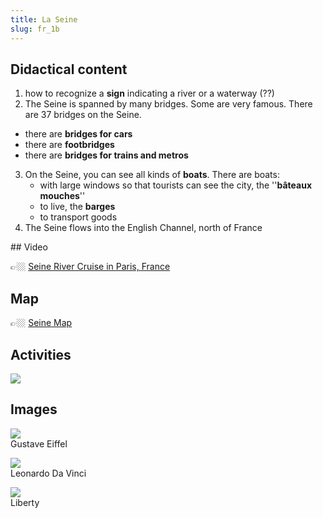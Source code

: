 ```yaml
---
title: La Seine
slug: fr_1b
---
```


## Didactical content

1. how to recognize a **sign** indicating a river or a waterway (??)  
2. The Seine is spanned by many bridges. Some are very famous. There are 37 bridges on the Seine.  
  - there are **bridges for cars**  
  - there are **footbridges**  
  - there are **bridges for trains and metros**

3. On the Seine, you can see all kinds of **boats**. There are boats:  
   * with large windows so that tourists can see the city, the ''**bâteaux mouches**''  
   * to live, the **barges**  
   * to transport goods  
4. The Seine flows into the English Channel, north of France

## Video

👉🏼 [Seine River Cruise in Paris, France ](https://www.youtube.com/watch?v=RGOFuzdol9Q)

## Map

👉🏼 [Seine Map](https://en.wikipedia.org/wiki/Seine#/map/0)

## Activities

![](https://tulamama.com/wp-content/uploads/2020/03/Park-Maze.jpg)

## Images

![](../../assets/img/quests/gustaveeiffel.jpg)  
Gustave Eiffel

![](../../assets/img/quests/leonardodavinci.jpg)  
Leonardo Da Vinci

![](../../assets/img/quests/liberty-leading.jpg)  
Liberty

